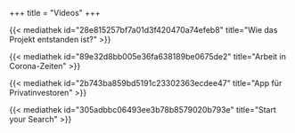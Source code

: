 +++
title = "Videos"
+++

{{< mediathek id="28e815257bf7a01d3f420470a74efeb8" title="Wie das Projekt entstanden ist?" >}}

{{< mediathek id="89e32d8bb005e36fa638189be0675de2" title="Arbeit in Corona-Zeiten" >}}

{{< mediathek id="2b743ba859bd5191c23302363ecdee47" title="App für Privatinvestoren" >}}

{{< mediathek id="305adbbc06493ee3b78b8579020b793e" title="Start your Search" >}}
